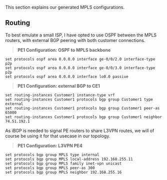 This section explains our generated MPLS configurations.

## Routing

To best emulate a small ISP, I have opted to use OSPF between the MPLS routers, with external BGP peering with both customer connections.

> **PE1 Configuration: OSPF to MPLS backbone**

```
set protocols ospf area 0.0.0.0 interface ge-0/0/2.0 interface-type p2p
set protocols ospf area 0.0.0.0 interface ge-0/0/3.0 interface-type p2p
set protocols ospf area 0.0.0.0 interface lo0.0 passive
```

> **PE1 Configuration: external BGP to CE1**

```
set routing-instances Customer1 instance-type vrf
set routing-instances Customer1 protocols bgp group Customer1 type external
set routing-instances Customer1 protocols bgp group Customer1 peer-as 65000
set routing-instances Customer1 protocols bgp group Customer1 neighbor 74.51.192.1
```

As iBGP is needed to signal PE routers to share L3VPN routes, we will of course be using it for that usecase in our topology.

> **PE1 Configuration: L3VPN PE4**

```
set protocols bgp group MPLS type internal
set protocols bgp group MPLS local-address 192.168.255.11
set protocols bgp group MPLS family inet-vpn unicast
set protocols bgp group MPLS peer-as 300
set protocols bgp group MPLS neighbor 192.168.255.16

```
